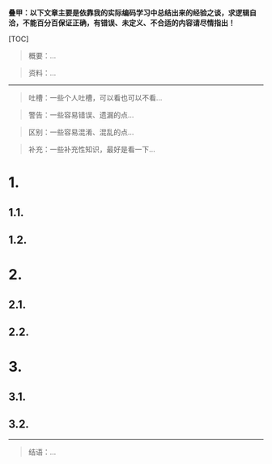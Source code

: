 

**叠甲：以下文章主要是依靠我的实际编码学习中总结出来的经验之谈，求逻辑自洽，不能百分百保证正确，有错误、未定义、不合适的内容请尽情指出！**

[TOC]

>   概要：...

>   资料：...

---

>   吐槽：一些个人吐槽，可以看也可以不看...

>   警告：一些容易错误、遗漏的点...

>   区别：一些容易混淆、混乱的点...

>   补充：一些补充性知识，最好是看一下...

# 1.

## 1.1.



## 1.2.

# 2.

## 2.1.

## 2.2.

# 3.

## 3.1.

## 3.2.

---

>   结语：...
